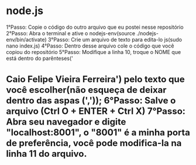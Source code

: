 # node.js

1°Passo: Copie o código do outro arquivo que eu postei nesse repositório 
2°Passo: Abra o terminal e ative o nodejs-env(source ./nodejs-env/bin/activate)
3°Passo: Crie um arquivo de texto para edita-lo js(sudo nano index.js) 
4°Passo: Dentro desse arquivo cole o código que você copiou do repositório
5°Passo: Modifique a linha 10, troque o NOME que está dentro do parênteses('<h1 style="font-size: 24px;"> Caio Felipe Vieira Ferreira') pelo texto que você escolher(não esqueça de deixar dentro das aspas (','));
6°Passo: Salve o arquivo (Ctrl O + ENTER + Ctrl X)
7°Passo: Abra seu navegador e digite "localhost:8001", o "8001" é a minha porta de preferência, você pode modifica-la na linha 11 do arquivo.
